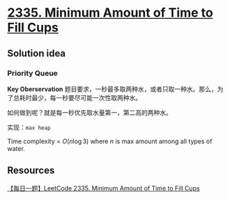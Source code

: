 # [2335. Minimum Amount of Time to Fill Cups](https://leetcode.com/problems/minimum-amount-of-time-to-fill-cups/)

## Solution idea

### Priority Queue
**Key Oberservation**
题目要求，一秒最多取两种水，或者只取一种水。那么，为了总耗时最少，每一秒要尽可能一次性取两种水。

如何做到呢？就是每一秒优先取水量第一，第二高的两种水。

实现：`max heap`

Time complexity = $O(n\log 3)$ where $n$ is max amount among all types of water.

## Resources
[【每日一题】LeetCode 2335. Minimum Amount of Time to Fill Cups](https://www.youtube.com/watch?v=cuZBEzojuOw)